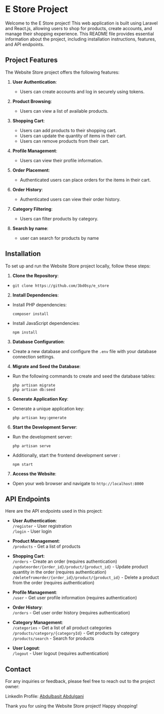 # E Store Project 

Welcome to the E Store project! This web application is built using Laravel and React.js, allowing users to shop for products, create accounts, and manage their shopping experience. This README file provides essential information about the project, including installation instructions, features, and API endpoints.

## Project Features

The Website Store project offers the following features:

1. **User Authentication**:
   - Users can create accounts and log in securely using tokens.

2. **Product Browsing**:
   - Users can view a list of available products.

3. **Shopping Cart**:
   - Users can add products to their shopping cart.
   - Users can update the quantity of items in their cart.
   - Users can remove products from their cart.

4. **Profile Management**:
   - Users can view their profile information.

5. **Order Placement**:
   - Authenticated users can place orders for the items in their cart.

6. **Order History**:
   - Authenticated users can view their order history.

7. **Category Filtering**:
   - Users can filter products by category.

8. **Search by name**:
   - user can search for products by name  
## Installation

To set up and run the Website Store project locally, follow these steps:

1. **Clone the Repository**:
-
  ```
  git clone https://github.com/3bd0sy/e_store
  ```
2. **Install Dependencies**:
- Install PHP dependencies:
  ```
  composer install
  ```
- Install JavaScript dependencies:
  ```
  npm install
  ```

3. **Database Configuration**:
- Create a new database and configure the `.env` file with your database connection settings.

4. **Migrate and Seed the Database**:
- Run the following commands to create and seed the database tables:
  ```
  php artisan migrate
  php artisan db:seed
  ```

5. **Generate Application Key**:
- Generate a unique application key:
  ```
  php artisan key:generate
  ```

6. **Start the Development Server**:
- Run the development server:
  ```
  php artisan serve
  ```
- Additionally, start the frontend development server :
  ```
  npm start
  ```

7. **Access the Website**:

- Open your web browser and navigate to `http://localhost:8000`  

## API Endpoints

Here are the API endpoints used in this project:

- **User Authentication**:  
 `/register` - User registration  
 `/login` - User login  

- **Product Management**:  
 `/products` - Get a list of products  

- **Shopping Cart**:    
 `/orders` - Create an order (requires authentication)   
 `/updateorder/{order_id}/product/{product_id}` - Update product quantity in the order (requires authentication)   
 `/deletefromorder/{order_id}/product/{product_id}` - Delete a product from the order (requires authentication)   

- **Profile Management**:  
 `/user` - Get user profile information (requires authentication)  

- **Order History**:  
 `/orders` - Get user order history (requires authentication)  

- **Category Management**:  
 `/categories` - Get a list of all product categories  
 `/products/category/{categoryId}` - Get products by category  
 `/products/search` - Search for products

- **User Logout**:  
 `/logout` - User logout (requires authentication)

## Contact

For any inquiries or feedback, please feel free to reach out to the project owner:

LinkedIn Profile: [Abdulbasit Abdulgani](https://www.linkedin.com/in/abdulbasit-abdulgani/)

Thank you for using the Website Store project! Happy shopping!

